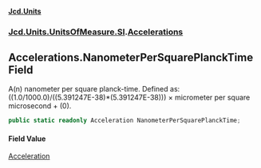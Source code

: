 #### [Jcd.Units](index.md 'index')
### [Jcd.Units.UnitsOfMeasure.SI](Jcd.Units.UnitsOfMeasure.SI.md 'Jcd.Units.UnitsOfMeasure.SI').[Accelerations](Accelerations.md 'Jcd.Units.UnitsOfMeasure.SI.Accelerations')

## Accelerations.NanometerPerSquarePlanckTime Field

A(n) nanometer per square planck-time. Defined as: ((1.0/1000.0)/((5.391247E-38)*(5.391247E-38))) × micrometer per square microsecond + (0).

```csharp
public static readonly Acceleration NanometerPerSquarePlanckTime;
```

#### Field Value
[Acceleration](Acceleration.md 'Jcd.Units.UnitTypes.Acceleration')